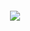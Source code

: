 

~~~~

~~~~

<p align="center">
<img src="https://www.dafont.com/forum/attach/orig/7/4/740420.png"/>
</p>












 ```html 
 
```
